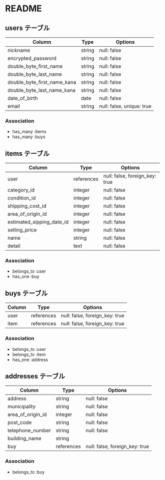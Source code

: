 # README


## users テーブル

| Column                           | Type   | Options                   |
| -------------------------------- | ------ | ------------------------- |
| nickname                         | string | null: false               |
| encrypted_password               | string | null: false               |
| double_byte_first_name           | string | null: false               |
| double_byte_last_name            | string | null: false               |
| double_byte_first_name_kana      | string | null: false               |
| double_byte_last_name_kana       | string | null: false               |
| date_of_birth                    | date   | null: false               |
| email                            | string | null: false, unique: true |

### Association
- has_many :items
- has_many :buys


## items テーブル

| Column                    | Type        | Options                        |
| ------------------------- | ----------- | ------------------------------ |
| user                      | references  | null: false, foreign_key: true |
| category_id               | integer     | null: false                    |
| condition_id              | integer     | null: false                    |
| shipping_cost_id          | integer     | null: false                    |
| area_of_origin_id         | integer     | null: false                    |
| estimated_sipping_date_id | integer     | null: false                    |
| selling_price             | integer     | null: false                    |
| name                      | string      | null: false                    |
| detail                    | text        | null: false                    |

### Association
- belongs_to :user
- has_one :buy

## buys テーブル

| Column  | Type       | Options                        |
| ------- | ---------- | ------------------------------ |
| user    | references | null: false, foreign_key: true |
| item    | references | null: false, foreign_key: true |

### Association
- belongs_to :user
- belongs_to :item
- has_one :address

## addresses テーブル

| Column            | Type       | Options                            |
| ----------------- | ---------- | ---------------------------------- |
| address           | string     | null: false                        |
| municipality      | string     | null: false                        |
| area_of_origin_id | integer    | null: false                        |
| post_code         | string     | null: false                        |
| telephone_number  | string     | null: false                        |
| building_name     | string     |                                    |
| buy               | references | null: false, foreign_key: true     |

### Association
- belongs_to :buy